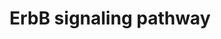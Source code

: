 ---
annotations:
- id: PW:0000170
  parent: signaling pathway
  type: Pathway Ontology
  value: epidermal growth factor/neuregulin signaling pathway
- id: DOID:10652
  parent: null
  type: Disease Ontology
  value: Alzheimer's disease
- id: DOID:2377
  parent: null
  type: Disease Ontology
  value: multiple sclerosis
- id: DOID:162
  parent: disease of cellular proliferation
  type: Disease Ontology
  value: cancer
authors:
- MaintBot
- Susan
- Fehrhart
description: The ErbB protein family or epidermal growth factor receptor (EGFR) family
  is a family of four structurally related receptor tyrosine kinases. Insufficient
  ErbB signaling in humans is associated with the development of neurodegenerative
  diseases, such as multiple sclerosis and Alzheimer's Disease. In mice loss of signaling
  by any member of the ErbB family results in embryonic lethality with defects in
  organs including the lungs, skin, heart and brain. Excessive ErbB signaling is associated
  with the development of a wide variety of types of solid tumor. ErbB-1 and ErbB-2
  are found in many human cancers and their excessive signaling may be critical factors
  in the development and malignancy of these tumors.  The ErbB protein family consists
  of 4 members      * ErbB-1, also named epidermal growth factor receptor (EGFR)     *
  ErbB-2, also named HER2 in humans and neu in rodents     * ErbB-3, also named HER3
  and     * ErbB-4, also named HER4  The four members of the ErbB protein family are
  capable of forming homodimers, heterodimers, and possibly higher order oligomers
  upon activation by a subset of potential growth factor ligands.
last-edited: 2019-11-29
organisms:
- Pan troglodytes
redirect_from:
- /index.php/Pathway:WP924
- /instance/WP924
revision: null
schema-jsonld:
- '@context': https://schema.org/
  '@id': https://wikipathways.github.io/pathways/WP924.html
  '@type': Dataset
  creator:
    '@type': Organization
    name: WikiPathways
  description: The ErbB protein family or epidermal growth factor receptor (EGFR)
    family is a family of four structurally related receptor tyrosine kinases. Insufficient
    ErbB signaling in humans is associated with the development of neurodegenerative
    diseases, such as multiple sclerosis and Alzheimer's Disease. In mice loss of
    signaling by any member of the ErbB family results in embryonic lethality with
    defects in organs including the lungs, skin, heart and brain. Excessive ErbB signaling
    is associated with the development of a wide variety of types of solid tumor.
    ErbB-1 and ErbB-2 are found in many human cancers and their excessive signaling
    may be critical factors in the development and malignancy of these tumors.  The
    ErbB protein family consists of 4 members      * ErbB-1, also named epidermal
    growth factor receptor (EGFR)     * ErbB-2, also named HER2 in humans and neu
    in rodents     * ErbB-3, also named HER3 and     * ErbB-4, also named HER4  The
    four members of the ErbB protein family are capable of forming homodimers, heterodimers,
    and possibly higher order oligomers upon activation by a subset of potential growth
    factor ligands.
  keywords:
  - ABL1
  - ARAF
  - AREG
  - BAD
  - BTC
  - CAMK2A
  - CBL
  - CDKN1A
  - CDKN1B
  - CRK
  - EGF
  - EGFR
  - EIF4EBP1
  - ELK
  - ERBB2
  - ERBB3
  - ERBB4
  - EREG
  - GAB1
  - GRB2
  - GSK3B
  - HBEGF
  - HRAS
  - JUN
  - MAP2K1
  - MAP2K7
  - MAPK1
  - MAPK8
  - MYC
  - NCK1
  - NRG1
  - NRG2
  - NRG3
  - NRG4
  - PAK4
  - PIK3R5
  - PKB/Akt
  - PLCG1
  - PRKCA
  - PTK2
  - RPS6KB1
  - SHC
  - SOS1
  - SRC
  - STAT5A
  - TGFA
  - mTOR
  license: CC0
  name: ErbB signaling pathway
seo: CreativeWork
title: ErbB signaling pathway
wpid: WP924
---